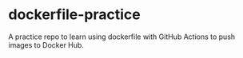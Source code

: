 # dockerfile-practice
A practice repo to learn using dockerfile with GitHub Actions to push images to Docker Hub.
